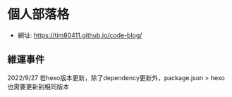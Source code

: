 # 個人部落格
- 網址: https://tim80411.github.io/code-blog/


## 維運事件
2022/9/27 若hexo版本更新，除了dependency更新外，package.json > hexo也需要更新到相同版本